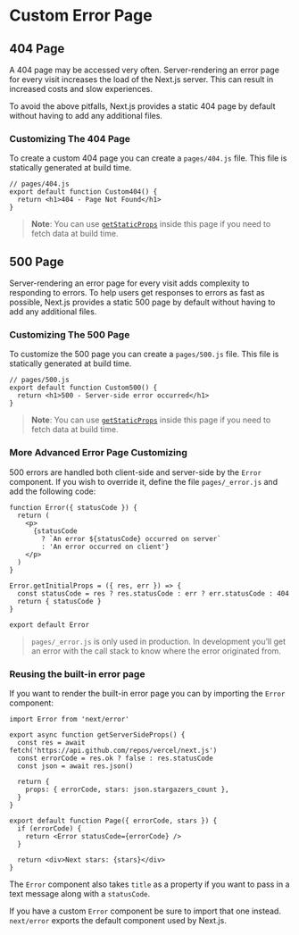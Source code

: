 # Custom Error Page

## 404 Page

A 404 page may be accessed very often. Server-rendering an error page for every visit increases the load of the Next.js server. This can result in increased costs and slow experiences.

To avoid the above pitfalls, Next.js provides a static 404 page by default without having to add any additional files.

### Customizing The 404 Page

To create a custom 404 page you can create a `pages/404.js` file. This file is statically generated at build time.

    // pages/404.js
    export default function Custom404() {
      return <h1>404 - Page Not Found</h1>
    }

> **Note**: You can use [`getStaticProps`](/docs/basic-features/data-fetching.md#getstaticprops-static-generation) inside this page if you need to fetch data at build time.

## 500 Page

Server-rendering an error page for every visit adds complexity to responding to errors. To help users get responses to errors as fast as possible, Next.js provides a static 500 page by default without having to add any additional files.

### Customizing The 500 Page

To customize the 500 page you can create a `pages/500.js` file. This file is statically generated at build time.

    // pages/500.js
    export default function Custom500() {
      return <h1>500 - Server-side error occurred</h1>
    }

> **Note**: You can use [`getStaticProps`](/docs/basic-features/data-fetching.md#getstaticprops-static-generation) inside this page if you need to fetch data at build time.

### More Advanced Error Page Customizing

500 errors are handled both client-side and server-side by the `Error` component. If you wish to override it, define the file `pages/_error.js` and add the following code:

    function Error({ statusCode }) {
      return (
        <p>
          {statusCode
            ? `An error ${statusCode} occurred on server`
            : 'An error occurred on client'}
        </p>
      )
    }

    Error.getInitialProps = ({ res, err }) => {
      const statusCode = res ? res.statusCode : err ? err.statusCode : 404
      return { statusCode }
    }

    export default Error

> `pages/_error.js` is only used in production. In development you’ll get an error with the call stack to know where the error originated from.

### Reusing the built-in error page

If you want to render the built-in error page you can by importing the `Error` component:

    import Error from 'next/error'

    export async function getServerSideProps() {
      const res = await fetch('https://api.github.com/repos/vercel/next.js')
      const errorCode = res.ok ? false : res.statusCode
      const json = await res.json()

      return {
        props: { errorCode, stars: json.stargazers_count },
      }
    }

    export default function Page({ errorCode, stars }) {
      if (errorCode) {
        return <Error statusCode={errorCode} />
      }

      return <div>Next stars: {stars}</div>
    }

The `Error` component also takes `title` as a property if you want to pass in a text message along with a `statusCode`.

If you have a custom `Error` component be sure to import that one instead. `next/error` exports the default component used by Next.js.
